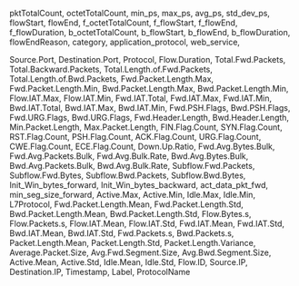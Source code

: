pktTotalCount,
octetTotalCount,
min_ps,
max_ps,
avg_ps,
std_dev_ps,
flowStart,
flowEnd,
f_octetTotalCount,
f_flowStart,
f_flowEnd,
f_flowDuration,
b_octetTotalCount,
b_flowStart,
b_flowEnd,
b_flowDuration,
flowEndReason,
category,
application_protocol,
web_service,

Source.Port,
Destination.Port,
Protocol,
Flow.Duration,
Total.Fwd.Packets,
Total.Backward.Packets,
Total.Length.of.Fwd.Packets,
Total.Length.of.Bwd.Packets,
Fwd.Packet.Length.Max,
Fwd.Packet.Length.Min,
Bwd.Packet.Length.Max,
Bwd.Packet.Length.Min,
Flow.IAT.Max,
Flow.IAT.Min,
Fwd.IAT.Total,
Fwd.IAT.Max,
Fwd.IAT.Min,
Bwd.IAT.Total,
Bwd.IAT.Max,
Bwd.IAT.Min,
Fwd.PSH.Flags,
Bwd.PSH.Flags,
Fwd.URG.Flags,
Bwd.URG.Flags,
Fwd.Header.Length,
Bwd.Header.Length,
Min.Packet.Length,
Max.Packet.Length,
FIN.Flag.Count,
SYN.Flag.Count,
RST.Flag.Count,
PSH.Flag.Count,
ACK.Flag.Count,
URG.Flag.Count,
CWE.Flag.Count,
ECE.Flag.Count,
Down.Up.Ratio,
Fwd.Avg.Bytes.Bulk,
Fwd.Avg.Packets.Bulk,
Fwd.Avg.Bulk.Rate,
Bwd.Avg.Bytes.Bulk,
Bwd.Avg.Packets.Bulk,
Bwd.Avg.Bulk.Rate,
Subflow.Fwd.Packets,
Subflow.Fwd.Bytes,
Subflow.Bwd.Packets,
Subflow.Bwd.Bytes,
Init_Win_bytes_forward,
Init_Win_bytes_backward,
act_data_pkt_fwd,
min_seg_size_forward,
Active.Max,
Active.Min,
Idle.Max,
Idle.Min,
L7Protocol,
Fwd.Packet.Length.Mean,
Fwd.Packet.Length.Std,
Bwd.Packet.Length.Mean,
Bwd.Packet.Length.Std,
Flow.Bytes.s,
Flow.Packets.s,
Flow.IAT.Mean,
Flow.IAT.Std,
Fwd.IAT.Mean,
Fwd.IAT.Std,
Bwd.IAT.Mean,
Bwd.IAT.Std,
Fwd.Packets.s,
Bwd.Packets.s,
Packet.Length.Mean,
Packet.Length.Std,
Packet.Length.Variance,
Average.Packet.Size,
Avg.Fwd.Segment.Size,
Avg.Bwd.Segment.Size,
Active.Mean,
Active.Std,
Idle.Mean,
Idle.Std,
Flow.ID,
Source.IP,
Destination.IP,
Timestamp,
Label,
ProtocolName